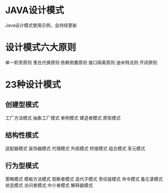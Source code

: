 # JAVA设计模式
Java设计模式使用示例，会持续更新

# 设计模式六大原则
单一职责原则
里氏代换原则
依赖倒置原则
接口隔离原则
迪米特法则
开闭原则

# 23种设计模式
## 创建型模式
工厂方法模式
抽象工厂模式
单例模式
建造者模式
原型模式

## 结构性模式
适配器模式
装饰器模式
代理模式
外观模式
桥接模式
组合模式
享元模式

## 行为型模式
策略模式
模板方法模式
观察者模式
迭代子模式
责任链模式
命令模式
备忘录模式
状态模式
访问者模式
中介者模式
解释器模式
